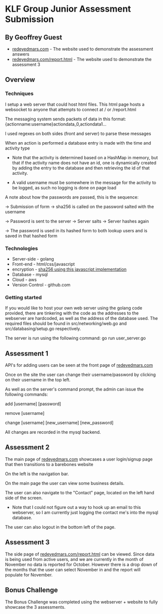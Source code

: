 
# KLF Group Junior Assessment Submission

## By Geoffrey Guest

* [redeyedmars.com](http://www.redeyedmars.com/) - The website used to demonstrate the assessment answers
* [redeyedmars.com/report.html](http://www.redeyedmars.com/report.html) - The website used to demonstrate the assessment 3

## Overview

### Techniques

I setup a web server that could host html files. This html page hosts a websocket to anyone that attempts to connect at / or /report.html

The messaging system sends packets of data in this format: {actionname:username}actiondata_0,actiondata1...

I used regexes on both sides (front and server) to parse these messages

When an action is performed a database entry is made with the time and activity type

* Note that the activity is determined based on a HashMap in memory, but that if the activity name does not have an id, one is dynamically created by adding the entry to the database and then retrieving the id of that activity.

* A valid username must be somewhere in the message for the activity to be logged, as such no logging is done on page load

A note about how the passwords are passed, this is the sequence:

-> Submission of form -> sha256 is called on the password salted with the username

-> Password is sent to the server -> Server salts -> Server hashes again

-> The password is used in its hashed form to both lookup users and is saved in that hashed form


### Technologies

* Server-side - golang
* Front-end - html/css/javascript
* encryption - [sha256 using this javascript implementation](https://github.com/brillout/forge-sha256/)
* Database - mysql
* Cloud - aws
* Version Control - github.com


### Getting started

If you would like to host your own web server using the golang code provided, there are tinkering with the code as the addresses to the webserver are hardcoded, as well as the address of the database used. The required files should be found in src/networking/web.go and src/databasing/setup.go respectively.

The server is run using the following command: go run user_server.go

## Assessment 1

API's for adding users can be seen at the front page of [redeyedmars.com](http://www.redeyedmars.com/)

Once on the site the user can change their username/password by clicking on their username in the top left.

As well as on the server's command prompt, the admin can issue the following commands:

add [username] [password]

remove [username]

change [username] [new_username] [new_password]

All changes are recorded in the mysql backend.

## Assessment 2

The main page of [redeyedmars.com](http://www.redeyedmars.com/) showcases a user login/signup page that then transitions to a barebones website

On the left is the navigation bar.

On the main page the user can view some business details.

The user can also navigate to the "Contact" page, located on the left hand side of the screen.

* Note that I could not figure out a way to hook up an email to this webserver, so I am currently just logging the contact me's into the mysql database.

The user can also logout in the bottom left of the page.

## Assessment 3

The side page of [redeyedmars.com/report.html](http://www.redeyedmars.com/report.html) can be viewed. Since data is being used from active users, and we are currently in the month of November no data is reported for October. However there is a drop down of the months that the user can select November in and the report will populate for November.

## Bonus Challenge

The Bonus Challenge was completed using the webserver + website to fully showcase the 3 assessments.
